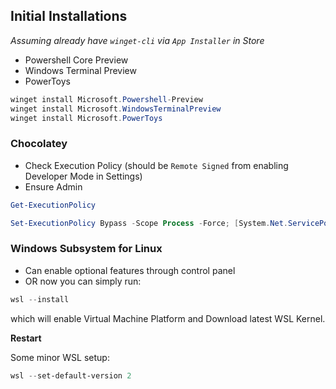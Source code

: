 ## Initial Installations

*Assuming already have `winget-cli` via `App Installer` in Store*

- Powershell Core Preview
- Windows Terminal Preview
- PowerToys

```powershell
winget install Microsoft.Powershell-Preview
winget install Microsoft.WindowsTerminalPreview
winget install Microsoft.PowerToys
```

### Chocolatey

- Check Execution Policy (should be `Remote Signed` from enabling Developer Mode in Settings)
- Ensure Admin

```powershell
Get-ExecutionPolicy

Set-ExecutionPolicy Bypass -Scope Process -Force; [System.Net.ServicePointManager]::SecurityProtocol = [System.Net.ServicePointManager]::SecurityProtocol -bor 3072; iex ((New-Object System.Net.WebClient).DownloadString('https://chocolatey.org/install.ps1'))
```

### Windows Subsystem for Linux

- Can enable optional features through control panel
- OR now you can simply run:

```powershell
wsl --install
```

which will enable Virtual Machine Platform and Download latest WSL Kernel.

**Restart**

Some minor WSL setup:

```powershell
wsl --set-default-version 2
```
